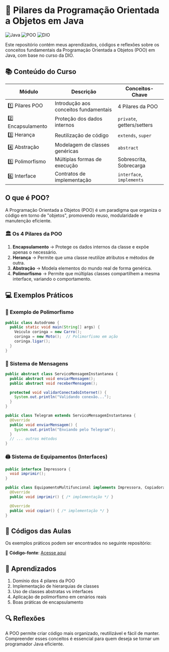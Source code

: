 # 🚀 Pilares da Programação Orientada a Objetos em Java

![Java](https://img.shields.io/badge/Java-17%2B-blue)
![POO](https://img.shields.io/badge/Programa%C3%A7%C3%A3o%20Orientada%20a%20Objetos-4%20Pilares-green)
![DIO](https://img.shields.io/badge/Curso-DIO-yellow)

Este repositório contém meus aprendizados, códigos e reflexões sobre os conceitos fundamentais da Programação Orientada a Objetos (POO) em Java, com base no curso da DIO.

## 📚 Conteúdo do Curso

| Módulo            | Descrição                             | Conceitos-Chave            |
| ----------------- | ------------------------------------- | -------------------------- |
| 1️⃣ Pilares POO    | Introdução aos conceitos fundamentais | 4 Pilares da POO           |
| 2️⃣ Encapsulamento | Proteção dos dados internos           | `private`, getters/setters |
| 3️⃣ Herança        | Reutilização de código                | `extends`, `super`         |
| 4️⃣ Abstração      | Modelagem de classes genéricas        | `abstract`                 |
| 5️⃣ Polimorfismo   | Múltiplas formas de execução          | Sobrescrita, Sobrecarga    |
| 6️⃣ Interface      | Contratos de implementação            | `interface`, `implements`  |

## O que é POO?

A Programação Orientada a Objetos (POO) é um paradigma que organiza o código em torno de "objetos", promovendo reuso, modularidade e manutenção eficiente.

### 🏛️ Os 4 Pilares da POO

1. **Encapsulamento** → Protege os dados internos da classe e expõe apenas o necessário.
2. **Herança** → Permite que uma classe reutilize atributos e métodos de outra.
3. **Abstração** → Modela elementos do mundo real de forma genérica.
4. **Polimorfismo** → Permite que múltiplas classes compartilhem a mesma interface, variando o comportamento.

## 💻 Exemplos Práticos

### 🚗 Exemplo de Polimorfismo

```java
public class Autodromo {
  public static void main(String[] args) {
    Veiculo coringa = new Carro();
    coringa = new Moto();  // Polimorfismo em ação
    coringa.ligar();
  }
}
```

### 📱 Sistema de Mensagens

```java
public abstract class ServicoMensagemInstantanea {
  public abstract void enviarMensagem();
  public abstract void receberMensagem();

  protected void validarConectadoInternet() {
    System.out.println("Validando conexão...");
  }
}

public class Telegram extends ServicoMensagemInstantanea {
  @Override
  public void enviarMensagem() {
    System.out.println("Enviando pelo Telegram");
  }
  // ... outros métodos
}
```

### 🖨️ Sistema de Equipamentos (Interfaces)

```java
public interface Impressora {
  void imprimir();
}

public class EquipamentoMultifuncional implements Impressora, Copiadora {
  @Override
  public void imprimir() { /* implementação */ }

  @Override
  public void copiar() { /* implementação */ }
}
```

## 📂 Códigos das Aulas

Os exemplos práticos podem ser encontrados no seguinte repositório:

🔗 **Código-fonte**: [Acesse aqui](https://github.com/joaofelipegalvao/dio-trilha-java-basico/tree/main/programacao-orientada-a-objetos/pilares-poo/PilaresPooExemplo)

## 🎯 Aprendizados

1. Domínio dos 4 pilares da POO
2. Implementação de hierarquias de classes
3. Uso de classes abstratas vs interfaces
4. Aplicação de polimorfismo em cenários reais
5. Boas práticas de encapsulamento

## 🔍 Reflexões

A POO permite criar código mais organizado, reutilizável e fácil de manter. Compreender esses conceitos é essencial para quem deseja se tornar um programador Java eficiente.
